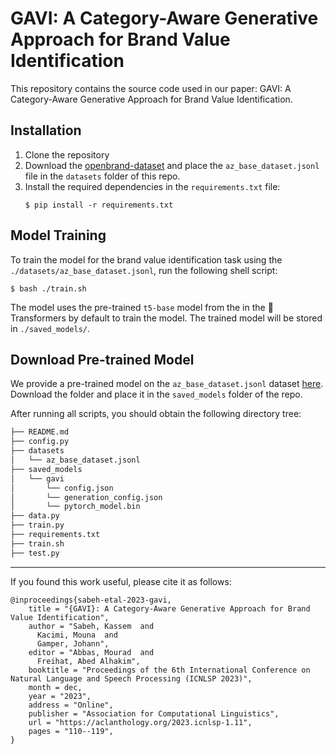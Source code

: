 # GAVI: A Category-Aware Generative Approach for Brand Value Identification

This repository contains the source code used in our paper: GAVI: A Category-Aware Generative Approach for Brand Value Identification.

## Installation
1. Clone the repository
2. Download the [openbrand-dataset](https://github.com/kassemsabeh/open-brand/) and place the `az_base_dataset.jsonl` file in the ```datasets``` folder of this repo.
3. Install the required dependencies in the ```requirements.txt``` file:
    ```
    $ pip install -r requirements.txt
    ```


## Model Training
To train the model for the brand value identification task using the ```./datasets/az_base_dataset.jsonl```, run the following shell script:

```
$ bash ./train.sh
```
The model uses the pre-trained ```t5-base``` model from the in the 🤗 Transformers by default to train the model. The trained model will be stored in ```./saved_models/```.

## Download Pre-trained Model
We provide a pre-trained model on the `az_base_dataset.jsonl` dataset [here](https://www.dropbox.com/sh/v7fnczj2ykfxuwl/AAC9gRSZrH5TbIRDU2x7CZnTa?dl=0). Download the folder and place it in the ```saved_models``` folder of the repo.

After running all scripts, you should obtain the following directory tree:
```bash
├── README.md
├── config.py
├── datasets
│   └── az_base_dataset.jsonl
├── saved_models
│   └── gavi
│       └── config.json
│       └── generation_config.json
│       └── pytorch_model.bin
├── data.py
├── train.py
├── requirements.txt
├── train.sh
├── test.py
```

------

If you found this work useful, please cite it as follows:

```
@inproceedings{sabeh-etal-2023-gavi,
    title = "{GAVI}: A Category-Aware Generative Approach for Brand Value Identification",
    author = "Sabeh, Kassem  and
      Kacimi, Mouna  and
      Gamper, Johann",
    editor = "Abbas, Mourad  and
      Freihat, Abed Alhakim",
    booktitle = "Proceedings of the 6th International Conference on Natural Language and Speech Processing (ICNLSP 2023)",
    month = dec,
    year = "2023",
    address = "Online",
    publisher = "Association for Computational Linguistics",
    url = "https://aclanthology.org/2023.icnlsp-1.11",
    pages = "110--119",
}
```
